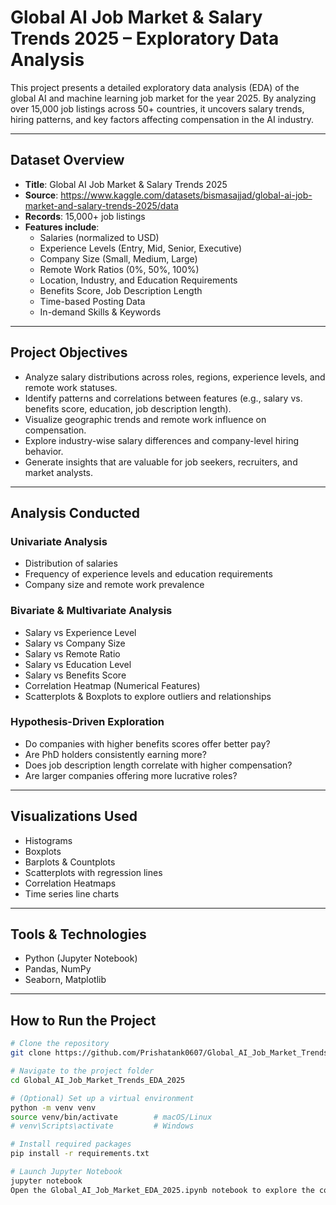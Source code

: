 # Global AI Job Market & Salary Trends 2025 – Exploratory Data Analysis

This project presents a detailed exploratory data analysis (EDA) of the global AI and machine learning job market for the year 2025. By analyzing over 15,000 job listings across 50+ countries, it uncovers salary trends, hiring patterns, and key factors affecting compensation in the AI industry.

---

## Dataset Overview

- **Title**: Global AI Job Market & Salary Trends 2025
- **Source**: https://www.kaggle.com/datasets/bismasajjad/global-ai-job-market-and-salary-trends-2025/data
- **Records**: 15,000+ job listings
- **Features include**:
  - Salaries (normalized to USD)
  - Experience Levels (Entry, Mid, Senior, Executive)
  - Company Size (Small, Medium, Large)
  - Remote Work Ratios (0%, 50%, 100%)
  - Location, Industry, and Education Requirements
  - Benefits Score, Job Description Length
  - Time-based Posting Data
  - In-demand Skills & Keywords

---

## Project Objectives

- Analyze salary distributions across roles, regions, experience levels, and remote work statuses.
- Identify patterns and correlations between features (e.g., salary vs. benefits score, education, job description length).
- Visualize geographic trends and remote work influence on compensation.
- Explore industry-wise salary differences and company-level hiring behavior.
- Generate insights that are valuable for job seekers, recruiters, and market analysts.

---

## Analysis Conducted

### Univariate Analysis
- Distribution of salaries
- Frequency of experience levels and education requirements
- Company size and remote work prevalence

### Bivariate & Multivariate Analysis
- Salary vs Experience Level
- Salary vs Company Size
- Salary vs Remote Ratio
- Salary vs Education Level
- Salary vs Benefits Score
- Correlation Heatmap (Numerical Features)
- Scatterplots & Boxplots to explore outliers and relationships

### Hypothesis-Driven Exploration
- Do companies with higher benefits scores offer better pay?
- Are PhD holders consistently earning more?
- Does job description length correlate with higher compensation?
- Are larger companies offering more lucrative roles?

---

## Visualizations Used

- Histograms
- Boxplots
- Barplots & Countplots
- Scatterplots with regression lines
- Correlation Heatmaps
- Time series line charts

---

## Tools & Technologies

- Python (Jupyter Notebook)
- Pandas, NumPy
- Seaborn, Matplotlib

---

## How to Run the Project

```bash
# Clone the repository
git clone https://github.com/Prishatank0607/Global_AI_Job_Market_Trends_EDA_2025.git

# Navigate to the project folder
cd Global_AI_Job_Market_Trends_EDA_2025

# (Optional) Set up a virtual environment
python -m venv venv
source venv/bin/activate        # macOS/Linux
# venv\Scripts\activate         # Windows

# Install required packages
pip install -r requirements.txt

# Launch Jupyter Notebook
jupyter notebook
Open the Global_AI_Job_Market_EDA_2025.ipynb notebook to explore the complete analysis.
